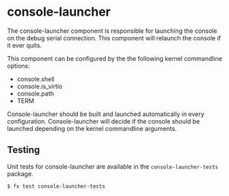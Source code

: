 # console-launcher

The console-launcher component is responsible for launching the console on the
debug serial connection. This component will relaunch the console if it ever
quits.

This component can be configured by the the following kernel commandline
options:
- console.shell
- console.is_virtio
- console.path
- TERM

Console-launcher should be built and launched automatically in every
configuration. Console-launcher will decide if the console should be launched
depending on the kernel commandline arguments.

## Testing

Unit tests for console-launcher are available in the `console-launcher-tests`
package.

```
$ fx test console-launcher-tests
```

